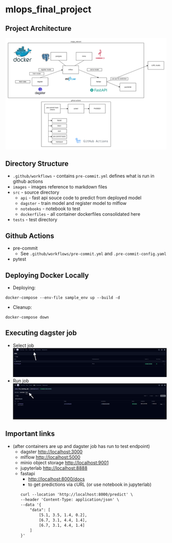 # mlops_final_project

## Project Architecture
![3](images/archi.png)

## Directory Structure
- `.github/workflows` - contains `pre-commit.yml` defines what is run in github actions
- `images` - images reference to markdown files
- `src` - source directory
  - `api` - fast api souce code to predict from deployed model
  - `dagster` - train model and register model to mlflow
  - `notebooks` - notebook to test 
  - `dockerfiles` - all container dockerfiles consolidated here
- `tests` - test directory

## Github Actions
- pre-commit
  - See `.github/workflows/pre-commit.yml` and `.pre-commit-config.yaml`
- pytest

## Deploying Docker Locally
- Deploying:
```commandline
docker-compose --env-file sample_env up --build -d
```
- Cleanup:
```commandline
docker-compose down
```

## Executing dagster job
- Select job
![2](images/job_run1.png)
- Run job
![3](images/job_run2.png)

## Important links 
- (after containers are up and dagster job has run to test endpoint)
  - dagster [http://localhost:3000](http://localhost:3000)
  - mlflow [http://localhost:5000](http://localhost:5000)
  - minio object storage [http://localhost:9001](http://localhost:9001)
  - jupyterlab [http://localhost:8888](http://localhost:8888)
  - fastapi
    - [http://localhost:8000/docs](http://localhost:8000/docs)
    - to get predictions via cURL (or use notebook in jupyterlab)
    ```commandline
    curl --location 'http://localhost:8000/predict' \
    --header 'Content-Type: application/json' \
    --data '{
        "data": [
            [5.1, 3.5, 1.4, 0.2],
            [6.7, 3.1, 4.4, 1.4],
            [6.7, 3.1, 4.4, 1.4]
        ]
    }'
    ```
    